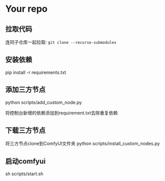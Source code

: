 # Your repo
## 拉取代码
连同子仓库一起拉取: `git clone --recurse-submodules` 

## 安装依赖
pip install -r requirements.txt

## 添加三方节点
python scripts/add_custom_node.py 

将控制台新增的依赖添加到requirement.txt去除重复依赖

## 下载三方节点
将三方节点clone到ComfyUI文件夹
python scripts/install_custom_nodes.py 

## 启动comfyui
sh scripts/start.sh     